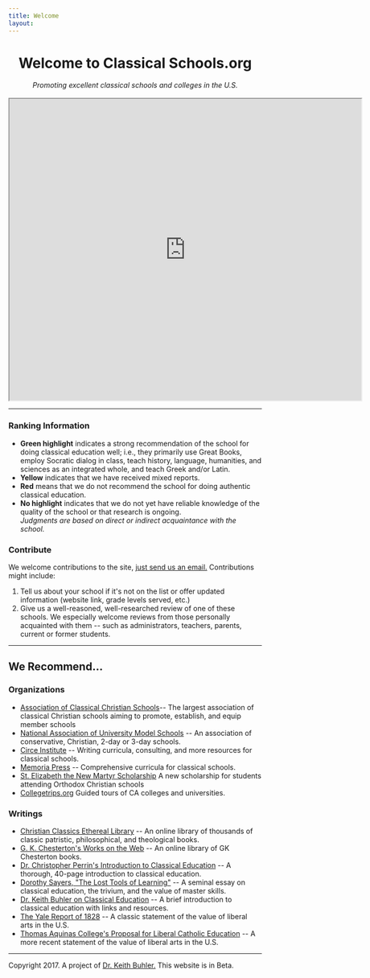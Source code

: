 ```yaml
---
title: Welcome
layout: 
---
```



<center><h1> Welcome to Classical Schools.org</h1>
<i>Promoting excellent classical schools and colleges in the U.S.</i>

<br>
<br>

<iframe src="https://docs.google.com/spreadsheets/d/1EfK8tTQCMRCGXG0WtnAt7QgME15Lr2N-9E9utusCG_Y/pubhtml?widget=true&amp;headers=false" height="600" width="700"></iframe>

<br>

</center>

---- 

### Ranking Information

- **Green highlight** indicates a strong recommendation of the school for doing classical education well; i.e., they primarily use Great Books, employ Socratic dialog in class, teach history, language, humanities, and sciences as an integrated whole, and teach Greek and/or Latin. 
- **Yellow** indicates that we have received mixed reports. 
- **Red** means that we do not recommend the school for doing authentic classical education. 
- **No highlight** indicates that we do not yet have reliable knowledge of the quality of the school or that research is ongoing.  
*Judgments are based on direct or indirect acquaintance with the school.*

### Contribute

We welcome contributions to the site, [just send us an email.](emailto:info@buhlerreport.com) Contributions might include:

1. Tell us about your school if it's not on the list or offer updated information (website link, grade levels served, etc.)
2. Give us a well-reasoned, well-researched review of one of these schools. We especially welcome reviews from those personally acquainted with them -- such as administrators, teachers, parents, current or former students. 

----

## We Recommend... 

### Organizations

- [Association of Classical Christian Schools](http://accsedu.org)-- The largest association of classical Christian schools aiming to promote, establish, and equip member schools
- [National Association of University Model Schools](http://naums.net/) -- An association of conservative, Christian, 2-day or 3-day schools.
- [Circe Institute](https://www.circeinstitute.org/) -- Writing curricula, consulting, and more resources for classical schools.
- [Memoria Press](https://www.memoriapress.com/) -- Comprehensive curricula for classical schools.
- [St. Elizabeth the New Martyr Scholarship](https://docs.google.com/forms/d/e/1FAIpQLSfn4kEJmi_NTMiyb02KP9yKZ-u2hyFgUZ1tfAyFYsicl7CXGA/viewform&sa=D&ust=1485462122349000&usg=AFQjCNGTyVk_1rwjEc3ChUVBxUVkUnZU2g) A new scholarship for students attending Orthodox Christian schools
- [Collegetrips.org](http://Collegetrips.org) Guided tours of CA colleges and universities.

### Writings

- [Christian Classics Ethereal Library](http://www.ccel.org/) -- An online library of thousands of classic patristic, philosophical, and theological books.
- [G. K. Chesterton's Works on the Web](http://www.cse.dmu.ac.uk/~mward/gkc/books/) -- An online library of GK Chesterton books.
- [Dr. Christopher Perrin's Introduction to Classical Education](https://drive.google.com/file/d/0B0CYQDZ8AWu8T29jRnRScmFGVGM/view&sa=D&ust=1485462122350000&usg=AFQjCNGCWrZKQbxuMr3Mib72fzaKbmX4rg) -- A thorough, 40-page introduction to classical education.
-  [Dorothy Sayers, "The Lost Tools of Learning"](http://www.gbt.org/text/sayers.html) -- A seminal essay on classical education, the trivium, and the value of master skills.
-  [Dr. Keith Buhler on Classical Education](http://www.keithbuhler.com/buhlerreport/classical-education/) -- A brief introduction to classical education with links and resources.
- [The Yale Report of 1828](http://www.keithbuhler.com/yalereport) -- A classic statement of the value of liberal arts in the U.S.
- [Thomas Aquinas College's Proposal for Liberal Catholic Education](http://www.keithbuhler.com/buhlerreport/classical%20education/2017/01/26/Thomas-Aquinas-College's-Proposal-For-Liberal-Education.html)  -- A more recent statement of the value of liberal arts in the U.S.


----

Copyright 2017. A project of [Dr. Keith Buhler.](http://www.keithbuhler.com/buhlerreport/classical-education) This website is in Beta. 

